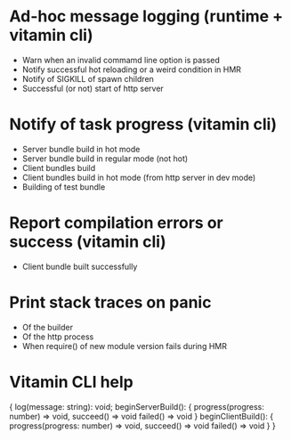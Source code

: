 # Ad-hoc message logging (runtime + vitamin cli)
- Warn when an invalid commamd line option is passed
- Notify successful hot reloading or a weird condition in HMR
- Notify of SIGKILL of spawn children
- Successful (or not) start of http server
# Notify of task progress (vitamin cli)
- Server bundle build in hot mode
- Server bundle build in regular mode (not hot)
- Client bundles build
- Client bundles build in hot mode (from http server in dev mode)
- Building of test bundle
# Report compilation errors or success (vitamin cli)
- Client bundle built successfully

# Print stack traces on panic
- Of the builder
- Of the http process
- When require() of new module version fails during HMR
# Vitamin CLI help

{
    log(message: string): void;
    beginServerBuild(): {
        progress(progress: number) => void,
        succeed() => void
        failed() => void
    }
    beginClientBuild(): {
        progress(progress: number) => void,
        succeed() => void
        failed() => void
    }
}

